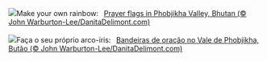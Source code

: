 ![](https://www.bing.com/th?id=OHR.BhutanSolstice_EN-GB3360165069_UHD.jpg&w=1000)Make your own rainbow:&nbsp;&ensp;[Prayer flags in Phobjikha Valley, Bhutan (© John Warburton-Lee/DanitaDelimont.com)](https://www.bing.com/th?id=OHR.BhutanSolstice_EN-GB3360165069_UHD.jpg)
<br><br/>
![](https://www.bing.com/th?id=OHR.BhutanSolstice_PT-BR0103911356_UHD.jpg&w=1000)Faça o seu próprio arco-íris:&nbsp;&ensp;[Bandeiras de oração no Vale de Phobjikha, Butão (© John Warburton-Lee/DanitaDelimont.com)](https://www.bing.com/th?id=OHR.BhutanSolstice_PT-BR0103911356_UHD.jpg)
<br><br/>
